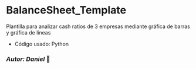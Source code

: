 # BalanceSheet_Template
Plantilla para analizar cash ratios de 3 empresas mediante gráfica de barras y gráfica de lineas

-  Código usado: Python

### *Autor: Daniel* :elephant:
